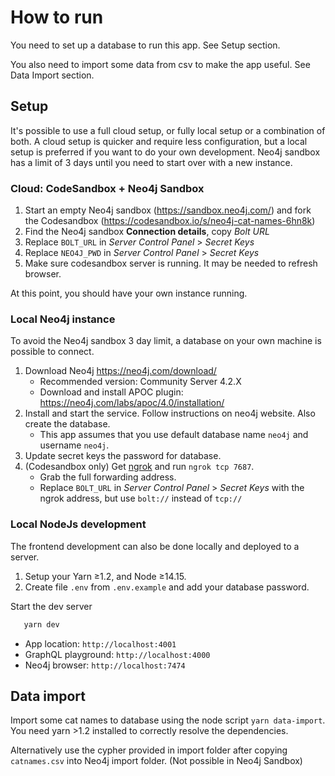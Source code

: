 # How to run

You need to set up a database to run this app. See Setup section.

You also need to import some data from csv to make the app useful. See Data Import section.

## Setup

It's possible to use a full cloud setup, or fully local setup or a combination of both. A cloud setup is quicker and require less configuration, but a local setup is preferred if you want to do your own development. Neo4j sandbox has a limit of 3 days until you need to start over with a new instance.

### Cloud: CodeSandbox + Neo4j Sandbox

1. Start an empty Neo4j sandbox (https://sandbox.neo4j.com/) and fork the Codesandbox (https://codesandbox.io/s/neo4j-cat-names-6hn8k)
2. Find the Neo4j sandbox **Connection details**, copy _Bolt URL_
3. Replace `BOLT_URL` in _Server Control Panel_ > _Secret Keys_
4. Replace `NEO4J_PWD` in _Server Control Panel_ > _Secret Keys_
5. Make sure codesandbox server is running. It may be needed to refresh browser.

At this point, you should have your own instance running.

### Local Neo4j instance

To avoid the Neo4j sandbox 3 day limit, a database on your own machine is possible to connect.

1. Download Neo4j https://neo4j.com/download/
   - Recommended version: Community Server 4.2.X
   - Download and install APOC plugin: https://neo4j.com/labs/apoc/4.0/installation/
2. Install and start the service. Follow instructions on neo4j website. Also create the database.
   - This app assumes that you use default database name `neo4j` and username `neo4j`.
3. Update secret keys the password for database.
4. (Codesandbox only) Get [ngrok](https://ngrok.com) and run `ngrok tcp 7687`.
   - Grab the full forwarding address.
   - Replace `BOLT_URL` in _Server Control Panel_ > _Secret Keys_ with the ngrok address, but use `bolt://` instead of `tcp://`

### Local NodeJs development

The frontend development can also be done locally and deployed to a server.

1. Setup your Yarn ≥1.2, and Node ≥14.15.
2. Create file `.env` from `.env.example` and add your database password.

Start the dev server

```BASH
   yarn dev
```

- App location: `http://localhost:4001`
- GraphQL playground: `http://localhost:4000`
- Neo4j browser: `http://localhost:7474`

## Data import

Import some cat names to database using the node script `yarn data-import`. You need yarn >1.2 installed to correctly resolve the dependencies.

Alternatively use the cypher provided in import folder after copying `catnames.csv` into Neo4j import folder. (Not possible in Neo4j Sandbox)
